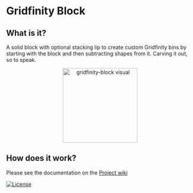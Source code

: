 # Gridfinity Block

## What is it?
A solid block with optional stacking lip to create custom Gridfinity bins by starting with the block and then subtracting shapes from it. Carving it out, so to speak.

<p align="center">
<img src="https://github.com/user-attachments/assets/11379160-d379-4225-82e3-db073b26b9aa" alt="gridfinity-block visual" height="200">
</p>

## How does it work?
Please see the documentation on the [Project wiki](https://github.com/wromijn/openscad-gridfinity-block/wiki)

[![License](https://img.shields.io/badge/License-Apache_2.0-blue.svg)](https://opensource.org/licenses/Apache-2.0)
